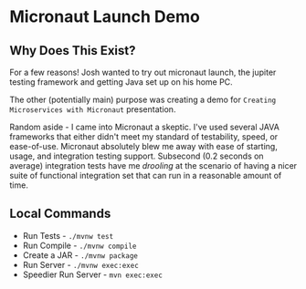# Micronaut Launch Demo

## Why Does This Exist?
For a few reasons! Josh wanted to try out micronaut launch, the jupiter testing framework and getting Java set up on his home PC. 

The other (potentially main) purpose was creating a demo for `Creating Microservices with Micronaut` presentation.

Random aside - I came into Micronaut a skeptic. I've used several JAVA frameworks that either didn't meet my standard of testability, speed, or ease-of-use. Micronaut absolutely blew me away with ease of starting, usage, and integration testing support. Subsecond (0.2 seconds on average) integration tests have me *drooling* at the scenario of having a nicer suite of functional integration set that can run in a reasonable amount of time.

## Local Commands

- Run Tests - `./mvnw test`
- Run Compile - `./mvnw compile`
- Create a JAR - `./mvnw package`
- Run Server - `./mvnw exec:exec`
- Speedier Run Server - `mvn exec:exec`


